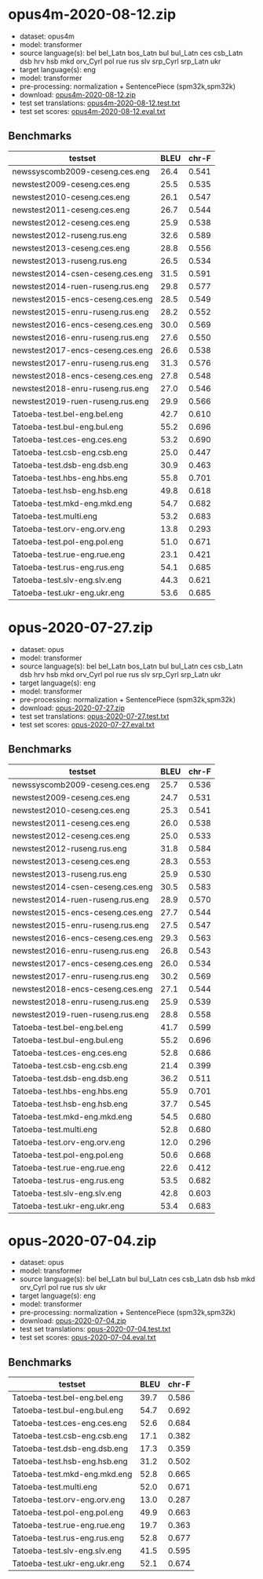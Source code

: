 # opus4m-2020-08-12.zip

* dataset: opus4m
* model: transformer
* source language(s): bel bel_Latn bos_Latn bul bul_Latn ces csb_Latn dsb hrv hsb mkd orv_Cyrl pol rue rus slv srp_Cyrl srp_Latn ukr
* target language(s): eng
* model: transformer
* pre-processing: normalization + SentencePiece (spm32k,spm32k)
* download: [opus4m-2020-08-12.zip](https://object.pouta.csc.fi/Tatoeba-MT-models/sla-eng/opus4m-2020-08-12.zip)
* test set translations: [opus4m-2020-08-12.test.txt](https://object.pouta.csc.fi/Tatoeba-MT-models/sla-eng/opus4m-2020-08-12.test.txt)
* test set scores: [opus4m-2020-08-12.eval.txt](https://object.pouta.csc.fi/Tatoeba-MT-models/sla-eng/opus4m-2020-08-12.eval.txt)

## Benchmarks

| testset               | BLEU  | chr-F |
|-----------------------|-------|-------|
| newssyscomb2009-ceseng.ces.eng 	| 26.4 	| 0.541 |
| newstest2009-ceseng.ces.eng 	| 25.5 	| 0.535 |
| newstest2010-ceseng.ces.eng 	| 26.1 	| 0.547 |
| newstest2011-ceseng.ces.eng 	| 26.7 	| 0.544 |
| newstest2012-ceseng.ces.eng 	| 25.9 	| 0.538 |
| newstest2012-ruseng.rus.eng 	| 32.6 	| 0.589 |
| newstest2013-ceseng.ces.eng 	| 28.8 	| 0.556 |
| newstest2013-ruseng.rus.eng 	| 26.5 	| 0.534 |
| newstest2014-csen-ceseng.ces.eng 	| 31.5 	| 0.591 |
| newstest2014-ruen-ruseng.rus.eng 	| 29.8 	| 0.577 |
| newstest2015-encs-ceseng.ces.eng 	| 28.5 	| 0.549 |
| newstest2015-enru-ruseng.rus.eng 	| 28.2 	| 0.552 |
| newstest2016-encs-ceseng.ces.eng 	| 30.0 	| 0.569 |
| newstest2016-enru-ruseng.rus.eng 	| 27.6 	| 0.550 |
| newstest2017-encs-ceseng.ces.eng 	| 26.6 	| 0.538 |
| newstest2017-enru-ruseng.rus.eng 	| 31.3 	| 0.576 |
| newstest2018-encs-ceseng.ces.eng 	| 27.8 	| 0.548 |
| newstest2018-enru-ruseng.rus.eng 	| 27.0 	| 0.546 |
| newstest2019-ruen-ruseng.rus.eng 	| 29.9 	| 0.566 |
| Tatoeba-test.bel-eng.bel.eng 	| 42.7 	| 0.610 |
| Tatoeba-test.bul-eng.bul.eng 	| 55.2 	| 0.696 |
| Tatoeba-test.ces-eng.ces.eng 	| 53.2 	| 0.690 |
| Tatoeba-test.csb-eng.csb.eng 	| 25.0 	| 0.447 |
| Tatoeba-test.dsb-eng.dsb.eng 	| 30.9 	| 0.463 |
| Tatoeba-test.hbs-eng.hbs.eng 	| 55.8 	| 0.701 |
| Tatoeba-test.hsb-eng.hsb.eng 	| 49.8 	| 0.618 |
| Tatoeba-test.mkd-eng.mkd.eng 	| 54.7 	| 0.682 |
| Tatoeba-test.multi.eng 	| 53.2 	| 0.683 |
| Tatoeba-test.orv-eng.orv.eng 	| 13.8 	| 0.293 |
| Tatoeba-test.pol-eng.pol.eng 	| 51.0 	| 0.671 |
| Tatoeba-test.rue-eng.rue.eng 	| 23.1 	| 0.421 |
| Tatoeba-test.rus-eng.rus.eng 	| 54.1 	| 0.685 |
| Tatoeba-test.slv-eng.slv.eng 	| 44.3 	| 0.621 |
| Tatoeba-test.ukr-eng.ukr.eng 	| 53.6 	| 0.685 |

# opus-2020-07-27.zip

* dataset: opus
* model: transformer
* source language(s): bel bel_Latn bos_Latn bul bul_Latn ces csb_Latn dsb hrv hsb mkd orv_Cyrl pol rue rus slv srp_Cyrl srp_Latn ukr
* target language(s): eng
* model: transformer
* pre-processing: normalization + SentencePiece (spm32k,spm32k)
* download: [opus-2020-07-27.zip](https://object.pouta.csc.fi/Tatoeba-MT-models/sla-eng/opus-2020-07-27.zip)
* test set translations: [opus-2020-07-27.test.txt](https://object.pouta.csc.fi/Tatoeba-MT-models/sla-eng/opus-2020-07-27.test.txt)
* test set scores: [opus-2020-07-27.eval.txt](https://object.pouta.csc.fi/Tatoeba-MT-models/sla-eng/opus-2020-07-27.eval.txt)

## Benchmarks

| testset               | BLEU  | chr-F |
|-----------------------|-------|-------|
| newssyscomb2009-ceseng.ces.eng 	| 25.7 	| 0.536 |
| newstest2009-ceseng.ces.eng 	| 24.7 	| 0.531 |
| newstest2010-ceseng.ces.eng 	| 25.3 	| 0.541 |
| newstest2011-ceseng.ces.eng 	| 26.0 	| 0.538 |
| newstest2012-ceseng.ces.eng 	| 25.0 	| 0.533 |
| newstest2012-ruseng.rus.eng 	| 31.8 	| 0.584 |
| newstest2013-ceseng.ces.eng 	| 28.3 	| 0.553 |
| newstest2013-ruseng.rus.eng 	| 25.9 	| 0.530 |
| newstest2014-csen-ceseng.ces.eng 	| 30.5 	| 0.583 |
| newstest2014-ruen-ruseng.rus.eng 	| 28.9 	| 0.570 |
| newstest2015-encs-ceseng.ces.eng 	| 27.7 	| 0.544 |
| newstest2015-enru-ruseng.rus.eng 	| 27.5 	| 0.547 |
| newstest2016-encs-ceseng.ces.eng 	| 29.3 	| 0.563 |
| newstest2016-enru-ruseng.rus.eng 	| 26.8 	| 0.543 |
| newstest2017-encs-ceseng.ces.eng 	| 26.0 	| 0.534 |
| newstest2017-enru-ruseng.rus.eng 	| 30.2 	| 0.569 |
| newstest2018-encs-ceseng.ces.eng 	| 27.1 	| 0.544 |
| newstest2018-enru-ruseng.rus.eng 	| 25.9 	| 0.539 |
| newstest2019-ruen-ruseng.rus.eng 	| 28.8 	| 0.558 |
| Tatoeba-test.bel-eng.bel.eng 	| 41.7 	| 0.599 |
| Tatoeba-test.bul-eng.bul.eng 	| 55.2 	| 0.696 |
| Tatoeba-test.ces-eng.ces.eng 	| 52.8 	| 0.686 |
| Tatoeba-test.csb-eng.csb.eng 	| 21.4 	| 0.399 |
| Tatoeba-test.dsb-eng.dsb.eng 	| 36.2 	| 0.511 |
| Tatoeba-test.hbs-eng.hbs.eng 	| 55.9 	| 0.701 |
| Tatoeba-test.hsb-eng.hsb.eng 	| 37.7 	| 0.545 |
| Tatoeba-test.mkd-eng.mkd.eng 	| 54.5 	| 0.680 |
| Tatoeba-test.multi.eng 	| 52.8 	| 0.680 |
| Tatoeba-test.orv-eng.orv.eng 	| 12.0 	| 0.296 |
| Tatoeba-test.pol-eng.pol.eng 	| 50.6 	| 0.668 |
| Tatoeba-test.rue-eng.rue.eng 	| 22.6 	| 0.412 |
| Tatoeba-test.rus-eng.rus.eng 	| 53.5 	| 0.682 |
| Tatoeba-test.slv-eng.slv.eng 	| 42.8 	| 0.603 |
| Tatoeba-test.ukr-eng.ukr.eng 	| 53.4 	| 0.683 |

# opus-2020-07-04.zip

* dataset: opus
* model: transformer
* source language(s): bel bel_Latn bul bul_Latn ces csb_Latn dsb hsb mkd orv_Cyrl pol rue rus slv ukr
* target language(s): eng
* model: transformer
* pre-processing: normalization + SentencePiece (spm32k,spm32k)
* download: [opus-2020-07-04.zip](https://object.pouta.csc.fi/Tatoeba-MT-models/sla-eng/opus-2020-07-04.zip)
* test set translations: [opus-2020-07-04.test.txt](https://object.pouta.csc.fi/Tatoeba-MT-models/sla-eng/opus-2020-07-04.test.txt)
* test set scores: [opus-2020-07-04.eval.txt](https://object.pouta.csc.fi/Tatoeba-MT-models/sla-eng/opus-2020-07-04.eval.txt)

## Benchmarks

| testset               | BLEU  | chr-F |
|-----------------------|-------|-------|
| Tatoeba-test.bel-eng.bel.eng 	| 39.7 	| 0.586 |
| Tatoeba-test.bul-eng.bul.eng 	| 54.7 	| 0.692 |
| Tatoeba-test.ces-eng.ces.eng 	| 52.6 	| 0.684 |
| Tatoeba-test.csb-eng.csb.eng 	| 17.1 	| 0.382 |
| Tatoeba-test.dsb-eng.dsb.eng 	| 17.3 	| 0.359 |
| Tatoeba-test.hsb-eng.hsb.eng 	| 31.2 	| 0.502 |
| Tatoeba-test.mkd-eng.mkd.eng 	| 52.8 	| 0.665 |
| Tatoeba-test.multi.eng 	| 52.0 	| 0.671 |
| Tatoeba-test.orv-eng.orv.eng 	| 13.0 	| 0.287 |
| Tatoeba-test.pol-eng.pol.eng 	| 49.9 	| 0.663 |
| Tatoeba-test.rue-eng.rue.eng 	| 19.7 	| 0.363 |
| Tatoeba-test.rus-eng.rus.eng 	| 52.8 	| 0.677 |
| Tatoeba-test.slv-eng.slv.eng 	| 41.5 	| 0.595 |
| Tatoeba-test.ukr-eng.ukr.eng 	| 52.1 	| 0.674 |

